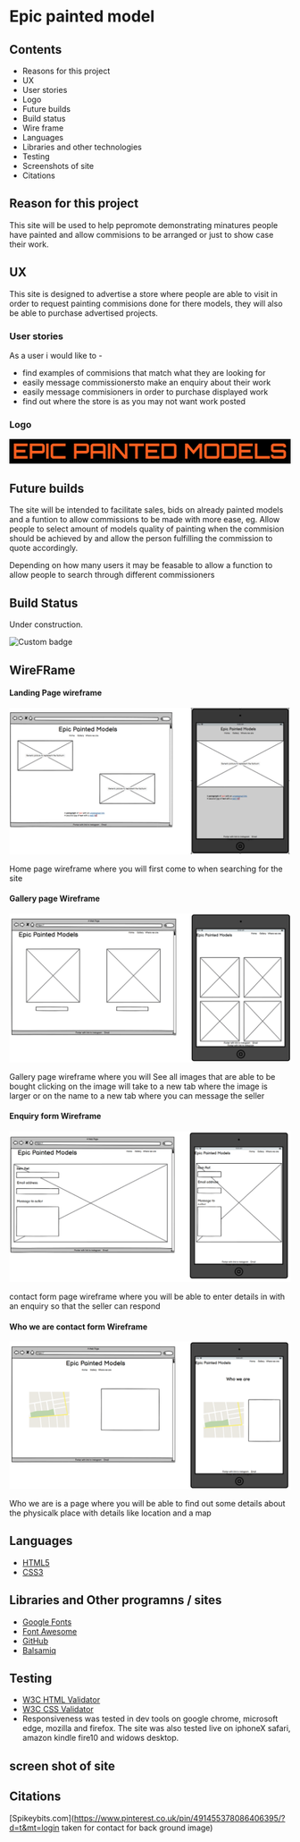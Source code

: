 # Epic painted model

## Contents

* Reasons for this project
* UX
* User stories
* Logo
* Future builds
* Build status
* Wire frame
* Languages
* Libraries and other technologies
* Testing
* Screenshots of site
* Citations


## Reason for this project 

This site will be used to help pepromote demonstrating minatures people have painted and allow commisions to be arranged or just to show case their work.


## UX

This site is designed to advertise a store where people are able to visit in order to request painting commisions done for there models, they will also be able to purchase advertised projects.

### User stories

As a user i would like to -
* find examples of commisions that match what they are looking for 
* easily message commissionersto make an enquiry about their work
* easily message commisioners in order to purchase displayed work
* find out where the store is as you may not want work posted

### Logo

![Sites logo in floresent orange on black back ground saying, Epic painted models](assets/Readme-images/Logo.png)

## Future builds 

The site will be intended to facilitate sales, bids on already painted models and a funtion to allow commissions to be made with more ease, eg. Allow people to select amount of models quality of painting when the commision should be achieved by and allow the person fulfilling the commission to quote accordingly.

Depending on how many users it may be feasable to allow a function to allow people to search through different commissioners

## Build Status 

Under construction.

![Custom badge](https://img.shields.io/endpoint?color=grey&label=Build%20Status)

## WireFRame 

#### Landing Page wireframe

![Home page wireframe where you will first come to when searching for the site](assets/Readme-images/wireframe-first-project1.png)

Home page wireframe where you will first come to when searching for the site

#### Gallery page Wireframe

![Gallery page wireframe where you will See all images that are able to be bought clicking on the image will take to a new tab where the image is larger or on the name to a new tab where you can message the seller](assets/Readme-images/wireframe-gallery.png)

Gallery page wireframe where you will See all images that are able to be bought clicking on the image will take to a new tab where the image is larger or on the name to a new tab where you can message the seller

#### Enquiry form Wireframe

![contact form page wireframe where you will be able to enter details in with an enquiry so that the seller can respond](assets/Readme-images/wireframe-contact-form.png)

contact form page wireframe where you will be able to enter details in with an enquiry so that the seller can respond

#### Who we are contact form Wireframe

![Who we are is a page where you will be able to find out some details about the physicalk place with details like location and a map](assets/Readme-images/wireframe-whower.png)

Who we are is a page where you will be able to find out some details about the physicalk place with details like location and a map

## Languages

* [HTML5](https://en.wikipedia.org/wiki/HTML5)
* [CSS3](https://en.wikipedia.org/wiki/CSS)

## Libraries and Other programns / sites

* [Google Fonts](https://fonts.google.com/)
* [Font Awesome](https://fontawesome.com/)
* [GitHub](https://github.com/)
* [Balsamiq](https://balsamiq.com/)

## Testing

* [W3C HTML Validator](https://jigsaw.w3.org/css-validator/#validate_by_input)
* [W3C CSS Validator](https://jigsaw.w3.org/css-validator/#validate_by_input)
* Responsiveness was tested in dev tools on google chrome, microsoft edge, mozilla and firefox. The site was also tested live on iphoneX safari, amazon kindle fire10 and widows desktop.


## screen shot of site

## Citations

[Spikeybits.com](https://www.pinterest.co.uk/pin/491455378086406395/?d=t&mt=login taken for contact for back ground image)


